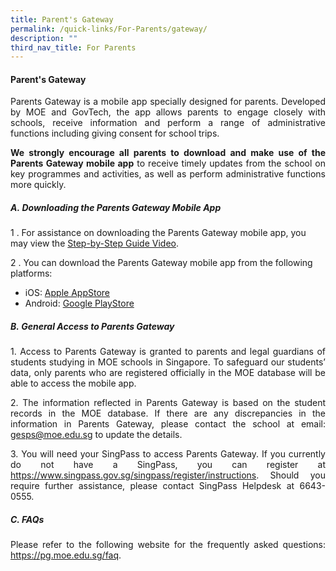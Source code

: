 ```yaml
---
title: Parent's Gateway
permalink: /quick-links/For-Parents/gateway/
description: ""
third_nav_title: For Parents
---
```

#### Parent's Gateway

<p align="justify">Parents Gateway is a mobile app specially designed for parents. Developed by MOE and GovTech, the app allows parents to engage closely with schools, receive information and perform a range of administrative functions including giving consent for school trips.</p><p>
  
</p><p align="justify"><b>We strongly encourage all parents to download and make use of the Parents Gateway mobile app</b> to receive timely updates from the school on key programmes and activities, as well as perform administrative functions more quickly.</p>

##### A.&nbsp;Downloading the Parents Gateway Mobile App
1 \. For assistance on downloading the Parents Gateway mobile app, you may view the [Step-by-Step Guide Video](https://www.youtube.com/embed/tW9jwyuovOo).<br>

2 \.  You can download the Parents Gateway mobile app from the following platforms:
*   iOS:&nbsp;[Apple AppStore](https://apps.apple.com/sg/app/parents-gateway/id1267198708)
*   Android:&nbsp;[Google PlayStore](https://play.google.com/store/apps/details?id=com.moe.pgp&amp;hl=en_SG)

##### B.&nbsp;General Access to Parents Gateway 
<p align="justify">1.  Access to Parents Gateway is granted to parents and legal guardians of students studying in MOE schools in Singapore. To safeguard our students’ data, only parents who are registered officially in the MOE database will be able to access the mobile app.</p>

<p align="justify">2.  The information reflected in Parents Gateway is based on the student records in the MOE database. If there are any discrepancies in the information in Parents Gateway, please contact the school at email: <a href="gesps@moe.edu.sg"> gesps@moe.edu.sg</a> to update the details.</p>

<p align="justify">3. You will need your SingPass to access Parents Gateway. If you currently do not have a SingPass, you can register at <a href="https://www.singpass.gov.sg/home/ui/register/instructions"> https://www.singpass.gov.sg/singpass/register/instructions</a>. Should you require further assistance, please contact SingPass Helpdesk at 6643-0555.</p>

##### C. FAQs
<p align="justify">Please refer to the following website for the frequently asked questions:
<a href="https://pg.moe.edu.sg/faq">https://pg.moe.edu.sg/faq</a>.</p>